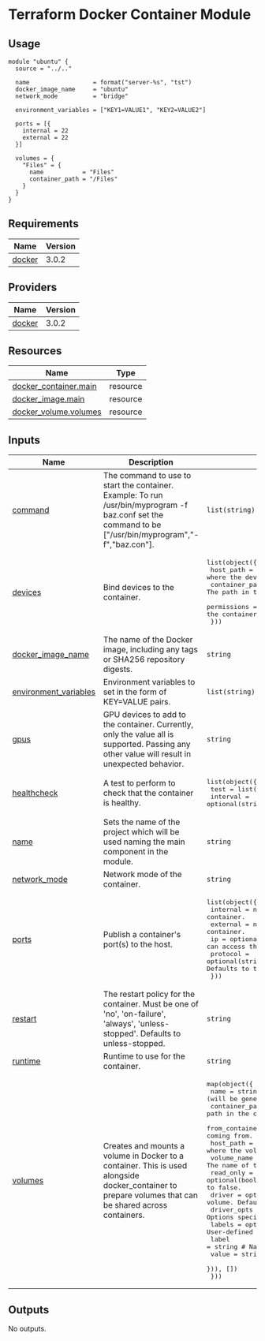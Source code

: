 # Terraform Docker Container Module

## Usage
```hcl
module "ubuntu" {
  source = "../.."

  name                  = format("server-%s", "tst")
  docker_image_name     = "ubuntu"
  network_mode          = "bridge"

  environment_variables = ["KEY1=VALUE1", "KEY2=VALUE2"]

  ports = [{
    internal = 22
    external = 22
  }]

  volumes = {
    "Files" = {
      name           = "Files"
      container_path = "/Files"
    }
  }
}
```

<!-- BEGIN_TF_DOCS -->
## Requirements

| Name | Version |
|------|---------|
| <a name="requirement_docker"></a> [docker](#requirement\_docker) | 3.0.2 |

## Providers

| Name | Version |
|------|---------|
| <a name="provider_docker"></a> [docker](#provider\_docker) | 3.0.2 |

## Resources

| Name | Type |
|------|------|
| [docker_container.main](https://registry.terraform.io/providers/kreuzwerker/docker/3.0.2/docs/resources/container) | resource |
| [docker_image.main](https://registry.terraform.io/providers/kreuzwerker/docker/3.0.2/docs/resources/image) | resource |
| [docker_volume.volumes](https://registry.terraform.io/providers/kreuzwerker/docker/3.0.2/docs/resources/volume) | resource |

## Inputs

| Name | Description | Type | Default | Required |
|------|-------------|------|---------|:--------:|
| <a name="input_command"></a> [command](#input\_command) | The command to use to start the container.<br>Example: To run /usr/bin/myprogram -f baz.conf set the command to be ["/usr/bin/myprogram","-f","baz.con"]. | `list(string)` | `null` | no |
| <a name="input_devices"></a> [devices](#input\_devices) | Bind devices to the container. | <pre>list(object({<br>    host_path      = string                  # The path on the host where the device is located.<br>    container_path = optional(string, 0)     # The path in the container where the device will be bound.<br>    permissions    = optional(string, "rwm") # The cgroup permissions given to the container to access the device. Defaults to rwm.<br>  }))</pre> | `null` | no |
| <a name="input_docker_image_name"></a> [docker\_image\_name](#input\_docker\_image\_name) | The name of the Docker image, including any tags or SHA256 repository digests. | `string` | n/a | yes |
| <a name="input_environment_variables"></a> [environment\_variables](#input\_environment\_variables) | Environment variables to set in the form of KEY=VALUE pairs. | `list(string)` | `null` | no |
| <a name="input_gpus"></a> [gpus](#input\_gpus) | GPU devices to add to the container. Currently, only the value all is supported. Passing any other value will result in unexpected behavior. | `string` | `null` | no |
| <a name="input_healthcheck"></a> [healthcheck](#input\_healthcheck) | A test to perform to check that the container is healthy. | <pre>list(object({<br>    test         = list(string)<br>    interval     = optional(string, 0) # Time between running the check (ms|s|m|h). Defaults to 0s.<br>    retries      = optional(Number, 0) # Consecutive failures needed to report unhealthy. Defaults to 0.<br>    start_period = optional(string, 0) # Start period for the container to initialize before counting retries towards unstable (ms|s|m|h). Defaults to 0s.<br>    timeout      = optional(string, 0) # Maximum time to allow one check to run (ms|s|m|h). Defaults to 0s<br>  }))</pre> | `null` | no |
| <a name="input_name"></a> [name](#input\_name) | Sets the name of the project which will be used naming the main component in the module. | `string` | n/a | yes |
| <a name="input_network_mode"></a> [network\_mode](#input\_network\_mode) | Network mode of the container. | `string` | `"host"` | no |
| <a name="input_ports"></a> [ports](#input\_ports) | Publish a container's port(s) to the host. | <pre>list(object({<br>    internal = number                      # Port within the container.<br>    external = number                      # Port exposed out of the container.<br>    ip       = optional(string, "0.0.0.0") # IP address/mask that can access this port. Defaults to 0.0.0.0.<br>    protocol = optional(string, "tcp")     # Protocol that can be used over this port. Defaults to tcp.<br>  }))</pre> | `[]` | no |
| <a name="input_restart"></a> [restart](#input\_restart) | The restart policy for the container. Must be one of 'no', 'on-failure', 'always', 'unless-stopped'. Defaults to unless-stopped. | `string` | `"unless-stopped"` | no |
| <a name="input_runtime"></a> [runtime](#input\_runtime) | Runtime to use for the container. | `string` | `null` | no |
| <a name="input_volumes"></a> [volumes](#input\_volumes) | Creates and mounts a volume in Docker to a container. This is used alongside docker\_container to prepare volumes that can be shared across containers. | <pre>map(object({<br>    name           = string                    # The name of the Docker volume (will be generated if not provided).<br>    container_path = string                    # The path in the container where the volume will be mounted.<br>    from_container = optional(string)          # The container where the volume is coming from.<br>    host_path      = optional(string)          # The path on the host where the volume is coming from.<br>    volume_name    = optional(string)          # The name of the docker volume which should be mounted.<br>    read_only      = optional(bool, false)     # If true, this volume will be readonly. Defaults to false.<br>    driver         = optional(string, "local") # Driver type for the volume. Defaults to local.<br>    driver_opts    = optional(map(string))     # Options specific to the driver.<br>    labels = optional(list(object({            # User-defined key-value metadata (see below for nested schema)<br>      label = string                           # Name of the label<br>      value = string                           # Value of the label<br>    })), [])<br>  }))</pre> | `{}` | no |

## Outputs

No outputs.
<!-- END_TF_DOCS -->
